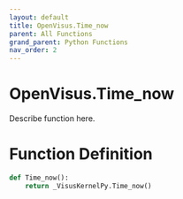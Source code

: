 ```yaml
---
layout: default
title: OpenVisus.Time_now
parent: All Functions
grand_parent: Python Functions
nav_order: 2
---
```


# OpenVisus.Time_now

Describe function here.

# Function Definition

```python
def Time_now():
    return _VisusKernelPy.Time_now()
```
